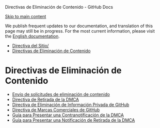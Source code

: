 Directivas de Eliminación de Contenido - GitHub Docs

[Skip to main content](#main-content)

We publish frequent updates to our documentation, and translation of this page may still be in progress. For the most current information, please visit the [English documentation](/en).

* [Directiva del Sitio/](/es/site-policy)
* [Directivas de Eliminación de Contenido](/es/site-policy/content-removal-policies)

Directivas de Eliminación de Contenido
==========

* [Envío de solicitudes de eliminación de contenido](/es/site-policy/content-removal-policies/submitting-content-removal-requests)
* [Directiva de Retirada de la DMCA](/es/site-policy/content-removal-policies/dmca-takedown-policy)
* [Directiva de Eliminación de Información Privada de GitHub](/es/site-policy/content-removal-policies/github-private-information-removal-policy)
* [Directiva de Marcas Comerciales de GitHub](/es/site-policy/content-removal-policies/github-trademark-policy)
* [Guía para Presentar una Contranotificación de la DMCA](/es/site-policy/content-removal-policies/guide-to-submitting-a-dmca-counter-notice)
* [Guía para Presentar una Notificación de Retirada de la DMCA](/es/site-policy/content-removal-policies/guide-to-submitting-a-dmca-takedown-notice)
